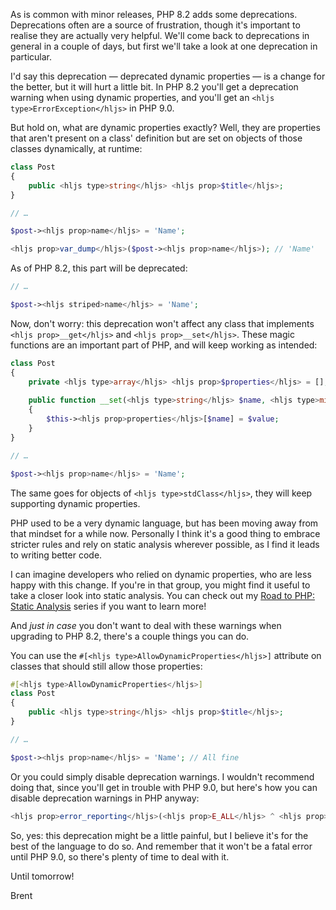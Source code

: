 As is common with minor releases, PHP 8.2 adds some deprecations. Deprecations often are a source of frustration, though it's important to realise they are actually very helpful. We'll come back to deprecations in general in a couple of days, but first we'll take a look at one deprecation in particular.

I'd say this deprecation — deprecated dynamic properties — is a change for the better, but it will hurt a little bit. In PHP 8.2 you'll get a deprecation warning when using dynamic properties, and you'll get an `<hljs type>ErrorException</hljs>` in PHP 9.0. 

But hold on, what are dynamic properties exactly? Well, they are properties that aren't present on a class' definition but are set on objects of those classes dynamically, at runtime:

```php
class Post
{
    public <hljs type>string</hljs> <hljs prop>$title</hljs>;
}

// …

$post-><hljs prop>name</hljs> = 'Name';

<hljs prop>var_dump</hljs>($post-><hljs prop>name</hljs>); // 'Name'
```

As of PHP 8.2, this part will be deprecated:

```php
// …

$post-><hljs striped>name</hljs> = 'Name';
```

Now, don't worry: this deprecation won't affect any class that implements `<hljs prop>__get</hljs>` and `<hljs prop>__set</hljs>`. These magic functions are an important part of PHP, and will keep working as intended:

```php
class Post
{
    private <hljs type>array</hljs> <hljs prop>$properties</hljs> = [];
    
    public function __set(<hljs type>string</hljs> $name, <hljs type>mixed</hljs> $value): void
    {
        $this-><hljs prop>properties</hljs>[$name] = $value;
    }
}

// …

$post-><hljs prop>name</hljs> = 'Name';
```

The same goes for objects of `<hljs type>stdClass</hljs>`, they will keep supporting dynamic properties.

PHP used to be a very dynamic language, but has been moving away from that mindset for a while now. Personally I think it's a good thing to embrace stricter rules and rely on static analysis wherever possible, as I find it leads to writing better code.

I can imagine developers who relied on dynamic properties, who are less happy with this change. If you're in that group, you might find it useful to take a closer look into static analysis. You can check out my [Road to PHP: Static Analysis](https://road-to-php.com/static) series if you want to learn more!

And _just in case_ you don't want to deal with these warnings when upgrading to PHP 8.2, there's a couple things you can do.

You can use the `#[<hljs type>AllowDynamicProperties</hljs>]` attribute on classes that should still allow those properties:

```php
#[<hljs type>AllowDynamicProperties</hljs>]
class Post
{
    public <hljs type>string</hljs> <hljs prop>$title</hljs>;
}

// …

$post-><hljs prop>name</hljs> = 'Name'; // All fine
```

Or you could simply disable deprecation warnings. I wouldn't recommend doing that, since you'll get in trouble with PHP 9.0, but here's how you can disable deprecation warnings in PHP anyway:

```php
<hljs prop>error_reporting</hljs>(<hljs prop>E_ALL</hljs> ^ <hljs prop>E_DEPRECATED</hljs>);
```

So, yes: this deprecation might be a little painful, but I believe it's for the best of the language to do so. And remember that it won't be a fatal error until PHP 9.0, so there's plenty of time to deal with it.

Until tomorrow!

Brent
